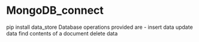 # MongoDB_connect
pip install data_store
Database operations provided are  - 
insert data
update data
find contents of a document
delete data